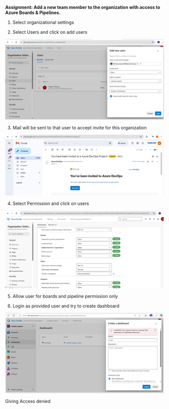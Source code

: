 **Assignment: Add a new team member to the organization with access to Azure Boards & Pipelines.**

1. Select organizational settings

2. Select Users and click on add users

![alt text](../Assignment-1/addnewuser.png)

3. Mail will be sent to that user to accept invite for this organization

![alt text](../Assignment-1/mail.png)

4. Select Permission and click on users

![alt text](../Assignment-1/permissions.png)

5. Allow user for boards and pipeline permission only

6. Login as provided user and try to create dashboard 

![alt text](../Assignment-1/accessDenied.png)

Giving Access denied